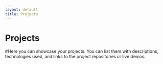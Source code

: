 ```yaml
---
layout: default
title: Projects
---
```


# Projects

#Here you can showcase your projects. You can list them with descriptions, technologies used, and links to the project repositories or live demos.
